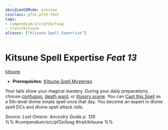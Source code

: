 ```yaml
---
obsidianUIMode: preview
cssclass: pf2e,pf2e-feat
tags:
- compendium/src/pf2e/loag
- trait/kitsune
aliases: ["Kitsune Spell Expertise"]
---
```

# Kitsune Spell Expertise  *Feat 13*  
[kitsune](/rules/traits/kitsune-loag.md)  

- **Prerequisites**: [Kitsune Spell Mysteries](/compendium/feats/kitsune-spell-mysteries-loag.md)

Your tails show your magical mastery. During your daily preparations, choose [confusion](/compendium/spells/confusion.md), [death ward](/compendium/spells/death-ward.md), or [illusory scene](/compendium/spells/illusory-scene.md). You can [Cast this Spell](/rules/actions/cast-a-spell.md) as a 5th-level divine innate spell once that day. You become an expert in divine spell DCs and divine spell attack rolls.

*Source: Lost Omens: Ancestry Guide p. 126*  
%% #compendium/src/pf2e/loag #trait/kitsune %%